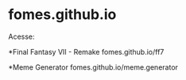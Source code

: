 # fomes.github.io

Acesse:

*Final Fantasy VII - Remake
fomes.github.io/ff7

*Meme Generator
fomes.github.io/meme.generator
